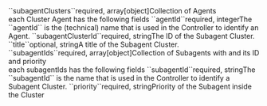 <tr><td>``subagentClusters``</td><td>required, array[object]</td><td>Collection of Agents
    <br/>each Cluster Agent has the following fields</td><td></td><td></td></tr>
<tr><td style="padding-left:20px;">``agentId``</td><td>required, integer</td><td>The ``agentId`` is the (technical) name that is used in the Controller to identify an Agent.</td><td></td><td></td></tr>
<tr><td style="padding-left:20px;">``subagentClusterId``</td><td>required, string</td><td>The ID of the Subagent Cluster.</td><td></td><td></td></tr>
<tr><td style="padding-left:20px;">``title``</td><td>optional, string</td><td>A title of the Subagent Cluster.</td><td></td><td></td></tr>
<tr><td style="padding-left:20px;">``subagentIds``</td><td>required, array[object]</td><td>Collection of Subagents with and its ID and priority
    <br/>each subagentIds has the following fields</td><td></td><td></td></tr>
<tr><td style="padding-left:40px;">``subagentId``</td><td>required, string</td><td>The ``subagentId`` is the name that is used in the Controller to identify a Subagent Cluster.</td><td></td><td></td></tr>
<tr><td style="padding-left:40px;">``priority``</td><td>required, string</td><td>Priority of the Subagent inside the Cluster</td><td></td><td></td></tr>